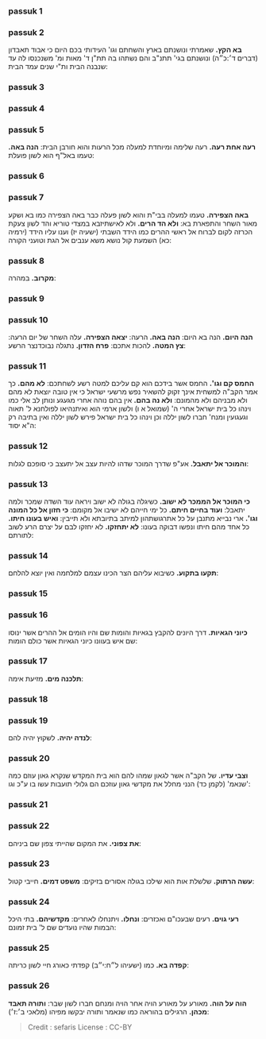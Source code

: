 
### passuk 1

### passuk 2
<b>בא הקץ.</b> שאמרתי ונושנתם בארץ והשחתם וגו' העידותי בכם היום כי אבוד תאבדון (דברים ד׳:כ״ה) ונושנתם בגי' תתנ"ב והם נשתהו בה תת"ן ד' מאות ומ' משנכנסו לה עד שנבנה הבית ות"י שנים עמד הבית:

### passuk 3

### passuk 4

### passuk 5
<b>רעה אחת רעה.</b> רעה שלימה ומיוחדת למעלה מכל הרעות והוא חורבן הבית:
<b>הנה באה.</b> טעמו באל"ף הוא לשון פועלת:

### passuk 6

### passuk 7
<b>באה הצפירה.</b> טעמו למעלה בבי"ת והוא לשון פעלה כבר באה הצפירה כמו בא ושקע מאור השחר והתפארת בא:
<b>ולא הד הרים.</b> ולא לאישתיזבא במצדי טוריא והד לשון צעקת הכרזה לקום לברוח אל ראשי ההרים כמו הידד השבתי (ישעיה יז) וענו עליו הידד (ירמיה כא) השמעת קול נושא משא ענבים אל הגת וטועני הקורה:

### passuk 8
<b>מקרוב.</b> במהרה:

### passuk 9

### passuk 10
<b>הנה היום.</b> הנה בא היום:
<b>הנה באה.</b> הרעה:
<b>יצאה הצפירה.</b> עלה השחר של יום הרעה:
<b>צץ המטה.</b> להכות אתכם:
<b>פרח הזדון.</b> נתגלה נבוכדנצר הרשע:

### passuk 11
<b>החמס קם וגו'.</b> החמס אשר בידכם הוא קם עליכם למטה רשע לשחתכם:
<b>לא מהם.</b> כך אמר הקב"ה למשחית אינך זקוק להשאיר נפש מרשעי ישראל כי אין טובה יוצאת לא מהם ולא מבניהם ולא מהמונם:
<b>ולא נה בהם.</b> אין בהם נוהה אחרי מגעגע ונותן לב אלי כמו וינהו כל בית ישראל אחרי ה' (שמואל א ו) ולשון ארמי הוא ואיתנהיאו לפולחנא ל' תאוה וגעגועין ומנח' חברו לשון יללה וכן וינהו כל בית ישראל פירש לשון יללה ואין בתיבה רק ה"א יסוד:

### passuk 12
<b>והמוכר אל יתאבל.</b> אע"פ שדרך המוכר שדהו להיות עצב אל יתעצב כי סופכם לגלות:

### passuk 13
<b>כי המוכר אל הממכר לא ישוב.</b> כשיגלה בגולה לא ישוב ויראה עוד השדה שמכר ולמה יתאבל:
<b>ועוד בחיים חיתם.</b> כל ימי חייהם לא ישיבו אל מקומם:
<b>כי חזון אל כל המונה וגו'.</b> ארי נבייא מתנבן על כל אתרגושתהון למיתב בתיובתא ולא תייבין:
<b>ואיש בעונו חיתו.</b> כל אחד מהם חיתו ונפשו דבוקה בעונו:
<b>לא יתחזקו.</b> לא יחזקו לבם על יצרם הרע לשוב לתורתם:

### passuk 14
<b>תקעו בתקוע.</b> כשיבוא עליהם הצר הכינו עצמם למלחמה ואין יוצא להלחם:

### passuk 15

### passuk 16
<b>כיוני הגאיות.</b> דרך היונים להקבץ בגאיות והומות שם והיו הומים אל ההרים אשר ינוסו שם איש בעוונו כיוני הגאיות אשר כולם הומות:

### passuk 17
<b>תלכנה מים.</b> מזיעת אימה:

### passuk 18

### passuk 19
<b>לנדה יהיה.</b> לשקוץ יהיה להם:

### passuk 20
<b>וצבי עדיו.</b> של הקב"ה אשר לגאון שמהו להם הוא בית המקדש שנקרא גאון עוזם כמה שנאמ' (לקמן כד) הנני מחלל את מקדשי גאון עוזכם הם גלולי תועבות עשו בו ע"כ וגו':

### passuk 21

### passuk 22
<b>את צפוני.</b> את המקום שהייתי צפון שם ביניהם:

### passuk 23
<b>עשה הרתוק.</b> שלשלת אות הוא שילכו בגולה אסורים בזיקים:
<b>משפט דמים.</b> חייבי קטול:

### passuk 24
<b>רעי גוים.</b> רעים שבעכו"ם ואכזרים:
<b>ונחלו.</b> ויתנחלו לאחרים:
<b>מקדשיהם.</b> בתי היכל הבמות שהיו נועדים שם ל' בית זמונם:

### passuk 25
<b>קפדה בא.</b> כמו (ישעיהו ל״ח:י״ב) קפדתי כאורג חיי לשון כריתה:

### passuk 26
<b>הוה על הוה.</b> מאורע על מאורע הויה אחר הויה ומנחם חברו לשון שבר:
<b>ותורה תאבד מכהן.</b> הרגילים בהוראה כמו שנאמר ותורה יבקשו מפיהו (מלאכי ב׳:ז׳):

>Credit : sefaris
>License : CC-BY
